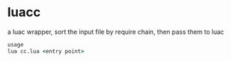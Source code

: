 # luacc
a luac wrapper, sort the input file by require chain, then pass them to luac
```bat
usage
lua cc.lua <entry point>
```

